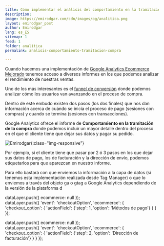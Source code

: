 ```yaml
---
title: Cómo implementar el análisis del comportamiento en la tramitación de la compra de Google Analytics Mejorado
description: 
image: https://emirodgar.com/cdn/images/og/analitica.png
layout: emirodgar_post
author: Emirodgar
lang: es_ES
sitemap: 1
feed: 1
folder: analitica
permalink: analisis-comportamiento-tramitacion-compra

--- 
```


Cuando hacemos una implementación de [Google Analytics Ecommerce Mejorado](https://emirodgar.com/analytics-ecommerce-capa-de-datos) tenemos acceso a diversos informes en los que podemos analizar el rendimiento de nuestras ventas.

Uno de los más interesantes es el [funnel de conversión](https://emirodgar.com/funnel-compra-ecommerce) donde podemos analizar cómo los usuarios van avanzando en el proceso de compra.

Dentro de este embudo existen dos pasos (los dos finales) que nos dan información acerca de cuándo se inicia el proceso de pago (sesiones con compras) y cuando se termina (sesiones con transacciones).

Google Analytics ofrece el informe de **Comportamiento en la tramitación de la compra** donde podemos incluir un mayor detalle dentro del proceso en el que el cliente tiene que dejar sus datos y pagar su pedido. 


![Emirodgar](https://i.imgur.com/XAjJXw5.png){:class="img-responsive"}

Por ejemplo, si el cliente tiene que pasar por 2 ó 3 pasos en los que dejar sus datos de pago, los de facturación y la dirección de envío, podemos etiquetarlos para que aparezcan en nuestro informe.

Para ello bastará con que enviemos la información a la capa de datos (si tenemos esta implementación realizada desde Tag Manager) o que lo enviemos a través del objeto ga o gtag a Google Analytics dependiendo de la versión de la plataforma d

dataLayer.push({ ecommerce:  null  });   
  dataLayer.push({  'event':  'checkoutOption',  'ecommerce':  {  'checkout_option':  {  'actionField':  {'step': 1,  'option': 'Métodos de pago'}  }  }  });

  

  

 dataLayer.push({ ecommerce:  null  });   
  dataLayer.push({  'event':  'checkoutOption',  'ecommerce':  {  'checkout_option':  {  'actionField':  {'step': 2,  'option': 'Dirección de facturación'}  }  }  });
<!--stackedit_data:
eyJoaXN0b3J5IjpbLTE2OTYxNjMwOCwtMTYwNjYxMjk0OSwxMz
I2NzAwNDY3XX0=
-->